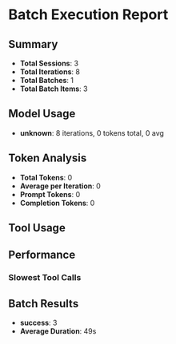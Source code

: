 # Batch Execution Report

## Summary
- **Total Sessions**: 3
- **Total Iterations**: 8
- **Total Batches**: 1
- **Total Batch Items**: 3

## Model Usage
- **unknown**: 8 iterations, 0 tokens total, 0 avg

## Token Analysis
- **Total Tokens**: 0
- **Average per Iteration**: 0
- **Prompt Tokens**: 0
- **Completion Tokens**: 0

## Tool Usage


## Performance
### Slowest Tool Calls


## Batch Results
- **success**: 3
- **Average Duration**: 49s

